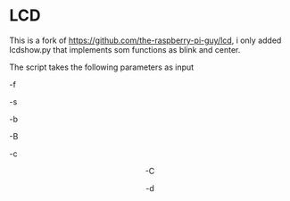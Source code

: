 # LCD
This is a fork of https://github.com/the-raspberry-pi-guy/lcd, i only added lcdshow.py that implements som functions as blink and center.

The script takes the following parameters as input

-f  <message to display on first row>

 -s  <message to display on second row> 

 -b <blink first row> 

-B <blink second row> 

-c <center first row> 

-C <center second row> 

-d <duration in seconds>